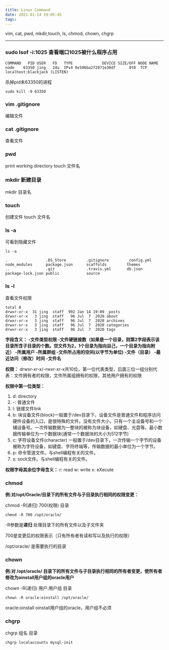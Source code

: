 ```yaml
---
title: Linux Command
date: 2021-01-14 19:05:45
tags:
---
```

vim, cat, pwd, mkdir,touch, ls, chmod, chown, chgrp
<!-- more -->
---------
### sudo lsof -i:1025 查看端口1025被什么程序占用

```
COMMAND   PID USER   FD   TYPE             DEVICE SIZE/OFF NODE NAME
node    63350 jing   24u  IPv4 0x506ba2f2071e30df      0t0  TCP localhost:blackjack (LISTEN)
```
杀掉pid未63350的进程

```
sudo kill -9 63350
```
### vim .gitignore
编辑文件

### cat .gitignore
查看文件

### pwd
print working directory
touch 文件名

### mkdir 新建目录
mkdir 目录名

### touch
创建文件 
touch 文件名

### ls -a
可看到隐藏文件

```
ls -a

.                 .DS_Store         .gitignore        _config.yml       node_modules      package.json      scaffolds         themes
..                .git              .travis.yml       db.json           package-lock.json public            source
```

### ls -l

查看文件权限



```
total 0
drwxr-xr-x  31 jing  staff  992 Jan 14 19:09 _posts
drwxr-xr-x   3 jing  staff   96 Jul  7  2020 about
drwxr-xr-x   3 jing  staff   96 Jul  7  2020 archives
drwxr-xr-x   3 jing  staff   96 Jul  7  2020 categories
drwxr-xr-x   3 jing  staff   96 Jul  7  2020 tags

```
**字段含义：
-文件类型权限
-文件硬链接数（如果是一个目录，则第2字段表示该目录所含子目录的个数。空文件为2，1个目录为指向自己，一个目录为指向附近）
-所属用户
-所属群组
-文件所占用的空间(以字节为单位)
-文件（目录）
-最近访问（修改）时间
-文件名**

**权限：**
drwxr-xr-x/-rwxr-xr-x共10位，第一位代表类型，后面三位一组分别代表：文件拥有者的权限，文件所属组拥有的权限，其他用户拥有的权限

**权限中第一位类型：**

1. d: directory
2. -: 普通文件
3. l: 链接文件link
4. b: 块设备文件(block)一般置于/dev目录下，设备文件是普通文件和程序访问硬件设备的入口，是很特殊的文件。没有文件大小，只有一个主设备号和一个辅设备号。一次传输数据为一整块的被称为块设备，如硬盘、光盘等。最小数据传输单位为一个数据块(通常一个数据块的大小为512字节)
5. c: 字符设备文件(character) 一般置于/dev目录下，一次传输一个字节的设备被称为字符设备，如键盘、字符终端等，传输数据的最小单位为一个字节。
6. p: 命令管道文件。与shell编程有关的文件。
7. s: sock文件。与shell编程有关的文件。


**权限字母其余位字母含义：**
r: read
w: write
x: eXecute

### chmod
**例:对/opt/Oracle/目录下的所有文件与子目录执行相同的权限变更：**

chmod -R(递归) 700(权限) 目录

```
chmod -R 700 /opt/oracle/
```

-R参数是**递归** 处理目录下的所有文件以及子文件夹

700是变更后的权限表示（只有所有者有读和写以及执行的权限）

/opt/oracle/ 是需要执行的目录
### chown
**例:对 /opt/oracle/  目录下的所有文件与子目录执行相同的所有者变更，使所有者修改为oinstall用户组的oracle用户**

chown -R(递归) 用户:用户组 目录

```
chown -R oracle:oinstall /opt/oracle/
```

oracle:oinstall oinstall用户组的oracle，用户组不必须

### chgrp 

chgrp 组名 目录

```
chgrp localaccounts mysql-init
```



